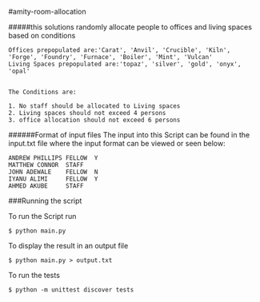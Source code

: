 #amity-room-allocation

#####this solutions randomly allocate people to offices and living spaces based on conditions 


```
Offices prepopulated are:'Carat', 'Anvil', 'Crucible', 'Kiln', 'Forge', 'Foundry', 'Furnace', 'Boiler', 'Mint', 'Vulcan'
Living Spaces prepopulated are:'topaz', 'silver', 'gold', 'onyx', 'opal'
```
```

The Conditions are:

1. No staff should be allocated to Living spaces
2. Living spaces should not exceed 4 persons
3. office allocation should not exceed 6 persons

```
######Format of input files
The input into this Script can be found in the input.txt file where the input format can be viewed or seen below:

```
ANDREW PHILLIPS	FELLOW	Y
MATTHEW CONNOR	STAFF
JOHN ADEWALE	FELLOW	N
IYANU ALIMI		FELLOW	Y
AHMED AKUBE		STAFF
```


###Running the script

To run the Script run
```
$ python main.py
```
To display the result in an output file
```
$ python main.py > output.txt
```

To run the tests
```
$ python -m unittest discover tests

